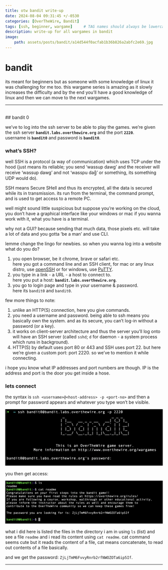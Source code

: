 ```yaml
---
title: otw bandit write-up
date: 2024-08-04 09:31:45 +/-0530
categories: [OverTheWire, Bandit]
tags: [ssh, beginner, wargame]     # TAG names should always be lowercase
description: write-up for all wargames in bandit
image:
    path: assets/posts/bandit/a14d544f0acfab1b36b826a2abfc2e69.jpg
---
```


# bandit

its meant for beginners but as someone with some knowledge of linux it was challenging for me too. this wargame series is amazing as it slowly increases the difficulty and by the end you’ll have a good knowledge of linux and then we can move to the next wargames.

---
<br>
## bandit 0
    
we’ve to log into the ssh server to be able to play the games.
we’re given the ssh server **`bandit.labs.overthewire.org`** and the port **`2220`**.<br>
username is **`bandit0`** and password is **`bandit0`**.<br>
    
### what’s SSH?
    
well SSH is a protocol (a way of communication) which uses TCP under the hood (just means its reliable; you send ‘wassup dawg’ and the receiver will receive ‘wassup dawg’ and not ‘wasspu dag̐’ or something, its something UDP would do).
    
SSH means Secure SHell and thus its encrypted, all the data is secured while its in transmission. its run from the terminal, the command prompt, and is used to get access to a remote PC.
    
well might sound little suspicious but suppose you’re working on the cloud, you don’t have a graphical interface like your windows or mac if you wanna work with it, what you have is a terminal.
    
why not a GUI? because sending that much data, those pixels etc. will take a lot of data and you gotta ‘be a man’ and use CLI.
    
lemme change the lingo for newbies. so when you wanna log into a website what do you do?
    
1. you open browser, be it chrome, brave or safari etc.<br>
here you got a command line and an SSH client, for mac or any linux distro, use [openSSH](https://www.openssh.com/) or for windows, use [PuTTY](https://putty.org/).
2. you type in a link - a URL - a host to connect to.<br>
here you put a host: **`bandit.labs.overthewire.org`**.
1. you go to login page and type in your username & password.<br>
here its `bandit0` and `bandit0`.
    
few more things to note:
    
1. unlike an HTTP(S) connection, here you give commands.
2. you need a username and password. being able to ssh means you basically own the system. and as its secure, you can’t log-in without a password (or a key).
3. it works on client-server architecture and thus the server you’ll log onto will have an SSH server (called `sshd`; `d` for daemon - a system process which runs in background).
4. HTTP(S) by default uses port 80 or 443 and SSH uses port 22. but here we’re given a custom port: port 2220. so we’ve to mention it while connecting.
    
i hope you know what IP addresses and port numbers are though. IP is the address and port is the door you get inside a hose.
    
### lets connect
    
the syntax is `ssh <username>@<host-address> -p <port-no>` and then a prompt for password appears and whatever you type won’t be visible.
    
![Screenshot 2024-08-04 at 9.17.00 AM.png](assets/posts/bandit/Screenshot_2024-08-04_at_9.17.00_AM.png)
    
you then get access:
    
![Screenshot 2024-08-04 at 9.19.06 AM.png](assets/posts/bandit/Screenshot_2024-08-04_at_9.19.06_AM.png)
    
what i did here is listed the files in the directory i am in using `ls` (list) and see a file `readme` and i read its content using `cat readme`. cat command seems cute but it reads the content of a file, cat means concatenate, to read out contents of a file basically.
    
and we get the password: `ZjLjTmM6FvvyRnrb2rfNWOZOTa6ip5If`.

---
